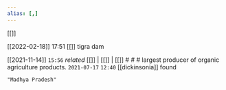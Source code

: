 ```yaml
---
alias: [,]
---
```

[[]]

[[2022-02-18]] 17:51 [[]]
tigra dam

[[2021-11-14]]  `15:56` _related_ [[]] | [[]] | [[]] # # #
largest producer of organic agriculture products.
`2021-07-17`  `12:40`
[[dickinsonia]] found
```query
"Madhya Pradesh"
```